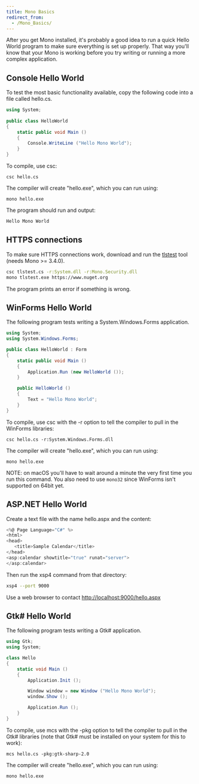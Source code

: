 ```yaml
---
title: Mono Basics
redirect_from:
  - /Mono_Basics/
---
```


After you get Mono installed, it's probably a good idea to run a quick Hello World program to make sure everything is set up properly. That way you'll know that your Mono is working before you try writing or running a more complex application.

Console Hello World
-------------------

To test the most basic functionality available, copy the following code into a file called hello.cs.

``` csharp
using System;
 
public class HelloWorld
{
    static public void Main ()
    {
        Console.WriteLine ("Hello Mono World");
    }
}
```

To compile, use csc:

    csc hello.cs

The compiler will create "hello.exe", which you can run using:

    mono hello.exe

The program should run and output:

``` bash
Hello Mono World
```

HTTPS connections
-----------------

To make sure HTTPS connections work, download and run the [tlstest](https://raw.githubusercontent.com/mono/mono/86c3c50c8d21c544f4cb1b10bb32d4aa0f9d0d8d/mcs/class/Mono.Security/Test/tools/tlstest/tlstest.cs) tool (needs Mono >= 3.4.0).

``` bash
csc tlstest.cs -r:System.dll -r:Mono.Security.dll
mono tlstest.exe https://www.nuget.org
```

The program prints an error if something is wrong.

WinForms Hello World
--------------------

The following program tests writing a System.Windows.Forms application.

``` csharp
using System;
using System.Windows.Forms;

public class HelloWorld : Form
{
    static public void Main ()
    {
        Application.Run (new HelloWorld ());
    }

    public HelloWorld ()
    {
        Text = "Hello Mono World";
    }
}
```

To compile, use csc with the -r option to tell the compiler to pull in the WinForms libraries:

    csc hello.cs -r:System.Windows.Forms.dll

The compiler will create "hello.exe", which you can run using:

    mono hello.exe

NOTE: on macOS you'll have to wait around a minute the very first time you run this command. You also need to use `mono32` since WinForms isn't supported on 64bit yet.

ASP.NET Hello World
-------------------

Create a text file with the name hello.aspx and the content:

``` csharp
<%@ Page Language="C#" %>
<html>
<head>
   <title>Sample Calendar</title>
</head>
<asp:calendar showtitle="true" runat="server">
</asp:calendar>
```

Then run the xsp4 command from that directory:

``` bash
xsp4 --port 9000
```

Use a web browser to contact [http://localhost:9000/hello.aspx](http://localhost:9000/hello.aspx)

Gtk# Hello World
-----------------

The following program tests writing a Gtk# application.

``` csharp
using Gtk;
using System;

class Hello
{
    static void Main ()
    {
        Application.Init ();

        Window window = new Window ("Hello Mono World");
        window.Show ();

        Application.Run ();
    }
}
```

To compile, use mcs with the -pkg option to tell the compiler to pull in the Gtk# libraries (note that Gtk# must be installed on your system for this to work):

    mcs hello.cs -pkg:gtk-sharp-2.0

The compiler will create "hello.exe", which you can run using:

    mono hello.exe
